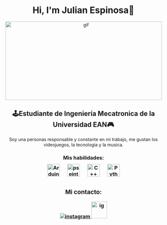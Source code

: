 <div align="center">
 <h1>   Hi, I'm Julian Espinosa🏀 </h1></div> 
<div align="center">
    <img alt="gif" src="http://www.cs.us.es/~fsancho/images/2019-09/ia.gif" width="500" height="250" /> </div>
 <div align="center">
 <div align="center">
      <h2>🕹️Estudiante de Ingeniería Mecatronica de la Universidad EAN🎮 </div>
       <div align="center">
     <p> Soy una personas responsable y constante en mi trabajo, me gustan los videojuegos, la tecnologia y la musica.  </p>
        <h3> Mis habilidades:  
<div align="center">  
<a href="https://www.arduino.cc/" target="_blue"><img style="margin: 10px" src="https://upload.wikimedia.org/wikipedia/commons/thumb/5/5b/Arduino_Logo_Registered.svg/1200px-Arduino_Logo_Registered.svg.png" alt="Arduino" height="40" /></a> 
 <a href="https://pseint.sourceforge.net/" target="_blue"><img style="margin: 10px" src="http://pseint.sourceforge.net/logo-header.png" alt="pseint" height="40" /></a> 
 <a href="https://www.onlinegdb.com/online_c++_compiler" target="_blue"><img style="margin: 10px" src="https://upload.wikimedia.org/wikipedia/commons/thumb/1/18/ISO_C%2B%2B_Logo.svg/1200px-ISO_C%2B%2B_Logo.svg.png" alt="C++" height="40" /></a> 
 <a href="https://www.python.org/" target="_blank"><img style="margin: 10px" src="https://upload.wikimedia.org/wikipedia/commons/thumb/0/0a/Python.svg/1200px-Python.svg.png" alt="Python" height="40" /></a> 
 <div align="center">
      <h3>Mi contacto: </h3>
      <a href="https://www.instagram.com/julian_espinosa_15/" target="_blank">
<img src=https://img.shields.io/badge/instagram-%23000000.svg?&style=for-the-badge&logo=instagram&logoColor=blue alt=instagram style="margin-bottom: 5px;" />
</a>
<a href="Julianesbon@gmail.com"><img src="https://cdn-icons-png.flaticon.com/512/732/732200.png" alt="ig" width="50" height="53"></a>
    </div>    
<!--
**Julianespino17/Julianespino17** is a ✨ _special_ ✨ repository because its `README.md` (this file) appears on your GitHub profile.

Here are some ideas to get you started:

- 🔭 I’m currently working on ...
- 🌱 I’m currently learning ...
- 👯 I’m looking to collaborate on ...
- 🤔 I’m looking for help with ...
- 💬 Ask me about ...
- 📫 How to reach me: ...
- 😄 Pronouns: ...
- ⚡ Fun fact: ...
-->


